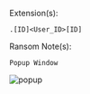 Extension(s): 
```
.[ID]<User_ID>[ID] 
```
Ransom Note(s): 
```
Popup Window
```
![popup](https://github.com/user-attachments/assets/9be7c2c1-56e6-4f50-a7a6-576a81ab68c1)
